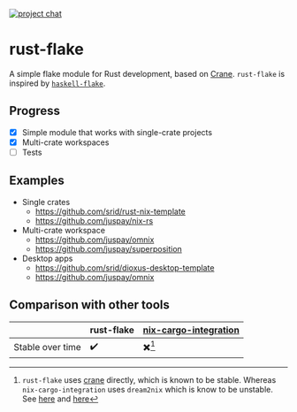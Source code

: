 [![project chat](https://img.shields.io/badge/zulip-join_chat-brightgreen.svg)](https://nixos.zulipchat.com/#narrow/stream/446608-rust-flake)

# rust-flake

A simple flake module for Rust development, based on [Crane](https://crane.dev/). `rust-flake` is inspired by [`haskell-flake`](https://github.com/srid/haskell-flake).

## Progress

- [x] Simple module that works with single-crate projects
- [x] Multi-crate workspaces
- [ ] Tests

## Examples

- Single crates
    - https://github.com/srid/rust-nix-template
    - https://github.com/juspay/nix-rs
- Multi-crate workspace
    - https://github.com/juspay/omnix
    - https://github.com/juspay/superposition
- Desktop apps
    - https://github.com/srid/dioxus-desktop-template
    - https://github.com/juspay/omnix

## Comparison with other tools

| | rust-flake | [nix-cargo-integration](https://github.com/yusdacra/nix-cargo-integration) |
| --- | --- | --- |
| Stable over time | ✔️ | ✖️[^crane] |

[^crane]: `rust-flake` uses [crane](https://crane.dev/) directly, which is known to be stable. Whereas `nix-cargo-integration` uses `dream2nix` which is know to be unstable. See [here](https://matrix.to/#/!gcrYWdPsIUOFpXFDHB:matrix.org/$vJGlKFLKj4uRp-QkokK_0ISnnXHaXQ5tv7A_PcDYl7A?via=matrix.org&via=nixos.dev&via=goblin.sh) and [here](https://github.com/srid/rust-nix-template/pull/27)
